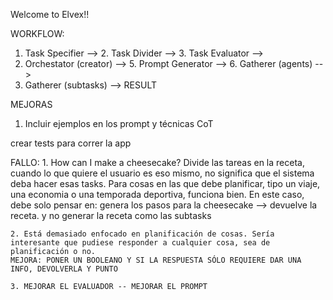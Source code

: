 Welcome to Elvex!!

WORKFLOW:

1. Task Specifier --> 2. Task Divider --> 3. Task Evaluator -->
4. Orchestator (creator) --> 5. Prompt Generator --> 6. Gatherer (agents) -->
7. Gatherer (subtasks) --> RESULT


MEJORAS



1. Incluir ejemplos en los prompt y técnicas CoT

crear tests para correr la app

FALLO:
    1. How can I make a cheesecake? Divide las tareas en la receta, cuando lo que quiere el usuario es eso mismo, no significa que el sistema deba hacer esas tasks. Para cosas en las que debe planificar, tipo un viaje, una economia o una temporada deportiva, funciona bien.
    En este caso, debe solo pensar en: genera los pasos para la cheesecake --> devuelve la receta. y no generar la receta como las subtasks


    2. Está demasiado enfocado en planificación de cosas. Sería interesante que pudiese responder a cualquier cosa, sea de planificación o no.
    MEJORA: PONER UN BOOLEANO Y SI LA RESPUESTA SÓLO REQUIERE DAR UNA INFO, DEVOLVERLA Y PUNTO

    3. MEJORAR EL EVALUADOR -- MEJORAR EL PROMPT